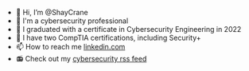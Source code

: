 - 👋 Hi, I’m @ShayCrane
- 👀 I'm a cybersecurity professional
- 🌱 I graduated with a certificate in Cybersecurity Engineering in 2022 
- 💞️ I have two CompTIA certifications, including Security+ 
- 📫 How to reach me [linkedin.com](https://www.linkedin.com/in/shaycrane/)
- :radio: Check out my [cybersecurity rss feed](www.shaycrane.com)

<!---
ShayCrane/ShayCrane is a ✨ special ✨ repository because its `README.md` (this file) appears on your GitHub profile.
You can click the Preview link to take a look at your changes.
--->
